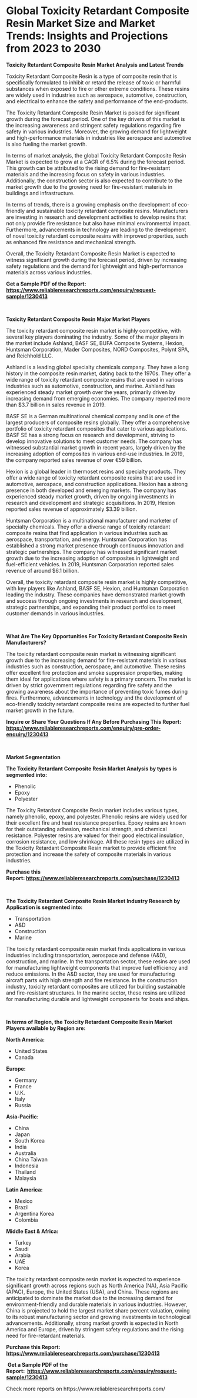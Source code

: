 <p><h1>Global Toxicity Retardant Composite Resin Market Size and Market Trends: Insights and Projections from 2023 to 2030</h1></p><p><strong>Toxicity Retardant Composite Resin Market Analysis and Latest Trends</strong></p>
<p><p>Toxicity Retardant Composite Resin is a type of composite resin that is specifically formulated to inhibit or retard the release of toxic or harmful substances when exposed to fire or other extreme conditions. These resins are widely used in industries such as aerospace, automotive, construction, and electrical to enhance the safety and performance of the end-products.</p><p>The Toxicity Retardant Composite Resin Market is poised for significant growth during the forecast period. One of the key drivers of this market is the increasing awareness and stringent safety regulations regarding fire safety in various industries. Moreover, the growing demand for lightweight and high-performance materials in industries like aerospace and automotive is also fueling the market growth.</p><p>In terms of market analysis, the global Toxicity Retardant Composite Resin Market is expected to grow at a CAGR of 6.5% during the forecast period. This growth can be attributed to the rising demand for fire-resistant materials and the increasing focus on safety in various industries. Additionally, the construction sector is also expected to contribute to the market growth due to the growing need for fire-resistant materials in buildings and infrastructure.</p><p>In terms of trends, there is a growing emphasis on the development of eco-friendly and sustainable toxicity retardant composite resins. Manufacturers are investing in research and development activities to develop resins that not only provide fire resistance but also have minimal environmental impact. Furthermore, advancements in technology are leading to the development of novel toxicity retardant composite resins with improved properties, such as enhanced fire resistance and mechanical strength.</p><p>Overall, the Toxicity Retardant Composite Resin Market is expected to witness significant growth during the forecast period, driven by increasing safety regulations and the demand for lightweight and high-performance materials across various industries.</p></p>
<p><strong>Get a Sample PDF of the Report:&nbsp; <a href="https://www.reliableresearchreports.com/enquiry/request-sample/1230413">https://www.reliableresearchreports.com/enquiry/request-sample/1230413</a></strong></p>
<p>&nbsp;</p>
<p><strong>Toxicity Retardant Composite Resin Major Market Players</strong></p>
<p><p>The toxicity retardant composite resin market is highly competitive, with several key players dominating the industry. Some of the major players in the market include Ashland, BASF SE, BUFA Composite Systems, Hexion, Huntsman Corporation, Mader Composites, NORD Composites, Polynt SPA, and Reichhold LLC.</p><p>Ashland is a leading global specialty chemicals company. They have a long history in the composite resin market, dating back to the 1970s. They offer a wide range of toxicity retardant composite resins that are used in various industries such as automotive, construction, and marine. Ashland has experienced steady market growth over the years, primarily driven by increasing demand from emerging economies. The company reported more than $3.7 billion in sales revenue in 2019.</p><p>BASF SE is a German multinational chemical company and is one of the largest producers of composite resins globally. They offer a comprehensive portfolio of toxicity retardant composites that cater to various applications. BASF SE has a strong focus on research and development, striving to develop innovative solutions to meet customer needs. The company has witnessed substantial market growth in recent years, largely driven by the increasing adoption of composites in various end-use industries. In 2019, the company reported sales revenue of over €59 billion.</p><p>Hexion is a global leader in thermoset resins and specialty products. They offer a wide range of toxicity retardant composite resins that are used in automotive, aerospace, and construction applications. Hexion has a strong presence in both developed and emerging markets. The company has experienced steady market growth, driven by ongoing investments in research and development and strategic acquisitions. In 2019, Hexion reported sales revenue of approximately $3.39 billion.</p><p>Huntsman Corporation is a multinational manufacturer and marketer of specialty chemicals. They offer a diverse range of toxicity retardant composite resins that find application in various industries such as aerospace, transportation, and energy. Huntsman Corporation has established a strong market presence through continuous innovation and strategic partnerships. The company has witnessed significant market growth due to the increasing adoption of composites in lightweight and fuel-efficient vehicles. In 2019, Huntsman Corporation reported sales revenue of around $6.1 billion.</p><p>Overall, the toxicity retardant composite resin market is highly competitive, with key players like Ashland, BASF SE, Hexion, and Huntsman Corporation leading the industry. These companies have demonstrated market growth and success through ongoing investments in research and development, strategic partnerships, and expanding their product portfolios to meet customer demands in various industries.</p></p>
<p>&nbsp;</p>
<p><strong>What Are The Key Opportunities For Toxicity Retardant Composite Resin Manufacturers?</strong></p>
<p><p>The toxicity retardant composite resin market is witnessing significant growth due to the increasing demand for fire-resistant materials in various industries such as construction, aerospace, and automotive. These resins offer excellent fire protection and smoke suppression properties, making them ideal for applications where safety is a primary concern. The market is driven by strict government regulations regarding fire safety and the growing awareness about the importance of preventing toxic fumes during fires. Furthermore, advancements in technology and the development of eco-friendly toxicity retardant composite resins are expected to further fuel market growth in the future.</p></p>
<p><strong>Inquire or Share Your Questions If Any Before Purchasing This Report: <a href="https://www.reliableresearchreports.com/enquiry/pre-order-enquiry/1230413">https://www.reliableresearchreports.com/enquiry/pre-order-enquiry/1230413</a></strong></p>
<p>&nbsp;</p>
<p><strong>Market Segmentation</strong></p>
<p><strong>The Toxicity Retardant Composite Resin Market Analysis by types is segmented into:</strong></p>
<p><ul><li>Phenolic</li><li>Epoxy</li><li>Polyester</li></ul></p>
<p><p>The Toxicity Retardant Composite Resin market includes various types, namely phenolic, epoxy, and polyester. Phenolic resins are widely used for their excellent fire and heat resistance properties. Epoxy resins are known for their outstanding adhesion, mechanical strength, and chemical resistance. Polyester resins are valued for their good electrical insulation, corrosion resistance, and low shrinkage. All these resin types are utilized in the Toxicity Retardant Composite Resin market to provide efficient fire protection and increase the safety of composite materials in various industries.</p></p>
<p><strong>Purchase this Report:&nbsp;<a href="https://www.reliableresearchreports.com/purchase/1230413">https://www.reliableresearchreports.com/purchase/1230413</a></strong></p>
<p>&nbsp;</p>
<p><strong>The Toxicity Retardant Composite Resin Market Industry Research by Application is segmented into:</strong></p>
<p><ul><li>Transportation</li><li>A&D</li><li>Construction</li><li>Marine</li></ul></p>
<p><p>The toxicity retardant composite resin market finds applications in various industries including transportation, aerospace and defense (A&D), construction, and marine. In the transportation sector, these resins are used for manufacturing lightweight components that improve fuel efficiency and reduce emissions. In the A&D sector, they are used for manufacturing aircraft parts with high strength and fire resistance. In the construction industry, toxicity retardant composites are utilized for building sustainable and fire-resistant structures. In the marine sector, these resins are utilized for manufacturing durable and lightweight components for boats and ships.</p></p>
<p>&nbsp;</p>
<p><strong>In terms of Region, the Toxicity Retardant Composite Resin Market Players available by Region are:</strong></p>
<p>
    <p> <strong> North America: </strong>
        <ul>
            <li>United States</li>
            <li>Canada</li>
        </ul>
        </p> 
    <p> <strong> Europe: </strong>
        <ul>
            <li>Germany</li>
            <li>France</li>
            <li>U.K.</li>
            <li>Italy</li>
            <li>Russia</li>
        </ul>
        </p> 
    <p> <strong> Asia-Pacific: </strong>
        <ul>
            <li>China</li>
            <li>Japan</li>
            <li>South Korea</li>
            <li>India</li>
            <li>Australia</li>
            <li>China Taiwan</li>
            <li>Indonesia</li>
            <li>Thailand</li>
            <li>Malaysia</li>
        </ul>
        </p> 
    <p> <strong> Latin America: </strong>
        <ul>
            <li>Mexico</li>
            <li>Brazil</li>
            <li>Argentina Korea</li>
            <li>Colombia</li>
        </ul>
        </p> 
    <p> <strong> Middle East & Africa: </strong>
        <ul>
            <li>Turkey</li>
            <li>Saudi</li>
            <li>Arabia</li>
            <li>UAE</li>
            <li>Korea</li>
        </ul>
    </p>
    </p>
<p><p>The toxicity retardant composite resin market is expected to experience significant growth across regions such as North America (NA), Asia Pacific (APAC), Europe, the United States (USA), and China. These regions are anticipated to dominate the market due to the increasing demand for environment-friendly and durable materials in various industries. However, China is projected to hold the largest market share percent valuation, owing to its robust manufacturing sector and growing investments in technological advancements. Additionally, strong market growth is expected in North America and Europe, driven by stringent safety regulations and the rising need for fire-retardant materials.</p></p>
<p><strong>Purchase this Report: <a href="https://www.reliableresearchreports.com/purchase/1230413">https://www.reliableresearchreports.com/purchase/1230413</a></strong></p>
<p>&nbsp;<strong>Get a Sample PDF of the Report:&nbsp;&nbsp;<a href="https://www.reliableresearchreports.com/enquiry/request-sample/1230413">https://www.reliableresearchreports.com/enquiry/request-sample/1230413</a></strong></p>
<p><strong></strong></p>
<p>Check more reports on https://www.reliableresearchreports.com/</p>